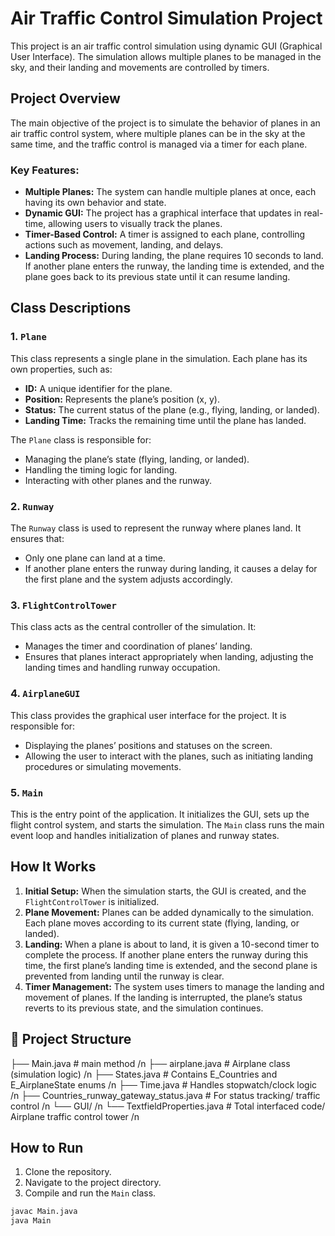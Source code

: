 # Air Traffic Control Simulation Project

This project is an air traffic control simulation using dynamic GUI (Graphical User Interface). The simulation allows multiple planes to be managed in the sky, and their landing and movements are controlled by timers.

## Project Overview

The main objective of the project is to simulate the behavior of planes in an air traffic control system, where multiple planes can be in the sky at the same time, and the traffic control is managed via a timer for each plane. 

### Key Features:
- **Multiple Planes:** The system can handle multiple planes at once, each having its own behavior and state.
- **Dynamic GUI:** The project has a graphical interface that updates in real-time, allowing users to visually track the planes.
- **Timer-Based Control:** A timer is assigned to each plane, controlling actions such as movement, landing, and delays.
- **Landing Process:** During landing, the plane requires 10 seconds to land. If another plane enters the runway, the landing time is extended, and the plane goes back to its previous state until it can resume landing.

## Class Descriptions

### 1. `Plane`
This class represents a single plane in the simulation. Each plane has its own properties, such as:
- **ID:** A unique identifier for the plane.
- **Position:** Represents the plane’s position (x, y).
- **Status:** The current status of the plane (e.g., flying, landing, or landed).
- **Landing Time:** Tracks the remaining time until the plane has landed.

The `Plane` class is responsible for:
- Managing the plane’s state (flying, landing, or landed).
- Handling the timing logic for landing.
- Interacting with other planes and the runway.

### 2. `Runway`
The `Runway` class is used to represent the runway where planes land. It ensures that:
- Only one plane can land at a time.
- If another plane enters the runway during landing, it causes a delay for the first plane and the system adjusts accordingly.

### 3. `FlightControlTower`
This class acts as the central controller of the simulation. It:
- Manages the timer and coordination of planes’ landing.
- Ensures that planes interact appropriately when landing, adjusting the landing times and handling runway occupation.

### 4. `AirplaneGUI`
This class provides the graphical user interface for the project. It is responsible for:
- Displaying the planes’ positions and statuses on the screen.
- Allowing the user to interact with the planes, such as initiating landing procedures or simulating movements.

### 5. `Main`
This is the entry point of the application. It initializes the GUI, sets up the flight control system, and starts the simulation. The `Main` class runs the main event loop and handles initialization of planes and runway states.

## How It Works

1. **Initial Setup:** When the simulation starts, the GUI is created, and the `FlightControlTower` is initialized.
2. **Plane Movement:** Planes can be added dynamically to the simulation. Each plane moves according to its current state (flying, landing, or landed).
3. **Landing:** When a plane is about to land, it is given a 10-second timer to complete the process. If another plane enters the runway during this time, the first plane’s landing time is extended, and the second plane is prevented from landing until the runway is clear.
4. **Timer Management:** The system uses timers to manage the landing and movement of planes. If the landing is interrupted, the plane’s status reverts to its previous state, and the simulation continues.

## 📁 Project Structure
├── Main.java                        # main method /n
├── airplane.java                    # Airplane class (simulation logic) /n
├── States.java                      # Contains E_Countries and E_AirplaneState enums /n
├── Time.java                        # Handles stopwatch/clock logic /n
├── Countries_runway_gateway_status.java  # For status tracking/ traffic control /n
└── GUI/ /n
    └── TextfieldProperties.java     # Total interfaced code/ Airplane traffic control tower /n

## How to Run

1. Clone the repository.
2. Navigate to the project directory.
3. Compile and run the `Main` class.

```bash
javac Main.java
java Main

